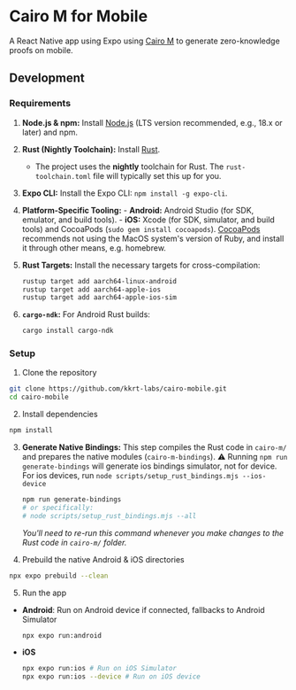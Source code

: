 # Cairo M for Mobile

A React Native app using Expo using
[Cairo M](https://github.com/kkrt-labs/cairo-m) to generate zero-knowledge
proofs on mobile.

## Development

### Requirements

1.  **Node.js & npm:** Install [Node.js](https://nodejs.org/en/download) (LTS
    version recommended, e.g., 18.x or later) and npm.
2.  **Rust (Nightly Toolchain):** Install
    [Rust](https://www.rust-lang.org/tools/install).

    - The project uses the **nightly** toolchain for Rust. The
      `rust-toolchain.toml` file will typically set this up for you.

3.  **Expo CLI:** Install the Expo CLI: `npm install -g expo-cli`.
4.  **Platform-Specific Tooling:** - **Android:** Android Studio (for SDK,
    emulator, and build tools). - **iOS:** Xcode (for SDK, simulator, and build
    tools) and CocoaPods (`sudo gem install cocoapods`).
    [CocoaPods](https://guides.cocoapods.org/using/getting-started.html#installation)
    recommends not using the MacOS system's version of Ruby, and install it
    through other means, e.g. homebrew.
5.  **Rust Targets:** Install the necessary targets for cross-compilation:
    ```bash
    rustup target add aarch64-linux-android
    rustup target add aarch64-apple-ios
    rustup target add aarch64-apple-ios-sim
    ```
6.  **`cargo-ndk`:** For Android Rust builds:
    ```bash
    cargo install cargo-ndk
    ```

### Setup

1. Clone the repository

```bash
git clone https://github.com/kkrt-labs/cairo-mobile.git
cd cairo-mobile
```

2. Install dependencies

```bash
npm install
```

3.  **Generate Native Bindings:** This step compiles the Rust code in `cairo-m/`
    and prepares the native modules (`cairo-m-bindings`). ⚠️ Running
    `npm run generate-bindings` will generate ios bindings simulator, not for
    device. For ios devices, run
    `node scripts/setup_rust_bindings.mjs --ios-device`

    ```bash
    npm run generate-bindings
    # or specifically:
    # node scripts/setup_rust_bindings.mjs --all
    ```

    _You'll need to re-run this command whenever you make changes to the Rust
    code in `cairo-m/` folder._

4.  Prebuild the native Android & iOS directories

```bash
npx expo prebuild --clean
```

5. Run the app

- **Android**: Run on Android device if connected, fallbacks to Android
  Simulator
  ```bash
  npx expo run:android
  ```
- **iOS**
  ```bash
  npx expo run:ios # Run on iOS Simulator
  npx expo run:ios --device # Run on iOS device
  ```
